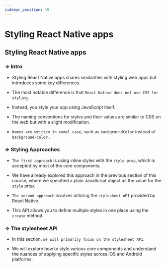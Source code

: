 ```yaml
---
sidebar_position: 19
---
```


# Styling React Native apps

## **Styling React Native apps**

>

### **=>** Intro

- Styling React Native apps shares similarities with styling web apps but introduces some key differences.

- The most notable difference is that `React Native does not use CSS for styling`.

- Instead, you style your app using JavaScript itself.

- The naming conventions for styles and their values are similar to CSS on the web but with a slight modification.

- `Names are written in camel case`, such as `backgroundColor` instead of `background-color` .

### **=>** Styling Approaches

- `The first approach` is using inline styles with the `style prop`, which is accepted by most of the core components.

- We have already explored this approach in the previous section of this course, where we specified a plain JavaScript object as the value for the `style` prop.

- `The second approach` involves utilizing the `stylesheet API` provided by React Native.

- This API allows you to define multiple styles in one place using the `create` method.

### **=>** The stylesheet API

- In this section, `we will primarily focus on the stylesheet API`.

- We will explore how to style various core components and understand the nuances of applying specific styles across iOS and Android platforms.
